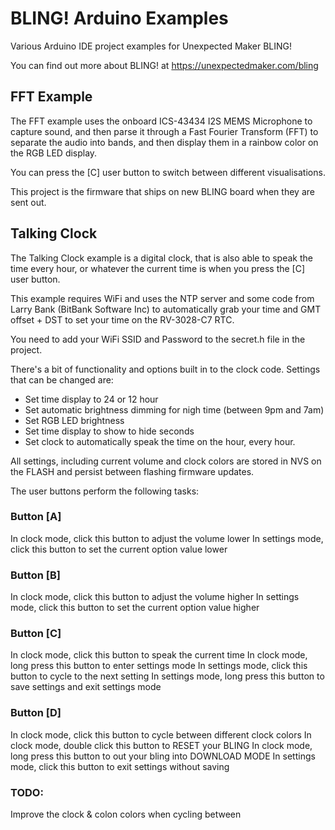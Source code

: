 # BLING! Arduino Examples

Various Arduino IDE project examples for Unexpected Maker BLING!

You can find out more about BLING! at https://unexpectedmaker.com/bling

## FFT Example
The FFT example uses the onboard ICS-43434 I2S MEMS Microphone to capture sound, and then parse it through a Fast Fourier Transform (FFT) to separate the audio into bands, and then display them in a rainbow color on the RGB LED display.

You can press the [C] user button to switch between different visualisations.

This project is the firmware that ships on new BLING board when they are sent out. 


## Talking Clock
The Talking Clock example is a digital clock, that is also able to speak the time every hour, or whatever the current time is when you press the [C] user button.

This example requires WiFi and uses the NTP server and some code from Larry Bank (BitBank Software Inc) to automatically grab your time and GMT offset + DST to set your time on the RV-3028-C7 RTC.

You need to add your WiFi SSID and Password to the secret.h file in the project.

There's a bit of functionality and options built in to the clock code. Settings that can be changed are:

- Set time display to 24 or 12 hour
- Set automatic brightness dimming for nigh time (between 9pm and 7am)
- Set RGB LED brightness
- Set time display to show to hide seconds
- Set clock to automatically speak the time on the hour, every hour. 

All settings, including current volume and clock colors are stored in NVS on the FLASH and persist between flashing firmware updates.

The user buttons perform the following tasks:

### Button [A]
In clock mode, click this button to adjust the volume lower
In settings mode, click this button to set the current option value lower

### Button [B]
In clock mode, click this button to adjust the volume higher
In settings mode, click this button to set the current option value higher

### Button [C]
In clock mode, click this button to speak the current time
In clock mode, long press this button to enter settings mode
In settings mode, click this button to cycle to the next setting
In settings mode, long press this button to save settings and exit settings mode

### Button [D]
In clock mode, click this button to cycle between different clock colors
In clock mode, double click this button to RESET your BLING
In clock mode, long press this button to out your bling into DOWNLOAD MODE
In settings mode, click this button to exit settings without saving

### TODO:
Improve the clock & colon colors when cycling between 
